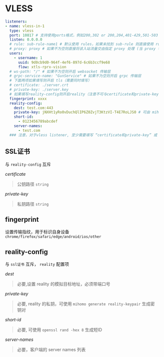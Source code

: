 # VLESS

```{.yaml linenums="1"}
listeners:
- name: vless-in-1
  type: vless
  port: 10817 # 支持使用ports格式，例如200,302 or 200,204,401-429,501-503
  listen: 0.0.0.0
  # rule: sub-rule-name1 # 默认使用 rules，如果未找到 sub-rule 则直接使用 rules
  # proxy: proxy # 如果不为空则直接将该入站流量交由指定 proxy 处理 (当 proxy 不为空时，这里的 proxy 名称必须合法，否则会出错)
  users:
    - username: 1
      uuid: 9d0cb9d0-964f-4ef6-897d-6c6b3ccf9e68
      flow: xtls-rprx-vision
  # ws-path: "/" # 如果不为空则开启 websocket 传输层
  # grpc-service-name: "GunService" # 如果不为空则开启 grpc 传输层
  # 下面两项如果填写则开启 tls（需要同时填写）
  # certificate: ./server.crt
  # private-key: ./server.key
  # 如果填写reality-config则开启reality（注意不可与certificate和private-key同时填写）
  fingerprint: xxxx
  reality-config:
    dest: test.com:443
    private-key: jNXHt1yRo0vDuchQlIP6Z0ZvjT3KtzVI-T4E7RoLJS0 # 可由 mihomo generate reality-keypair 命令生成
    short-id:
      - 0123456789abcdef
    server-names:
      - test.com
  ### 注意，对于vless listener, 至少需要填写 “certificate和private-key” 或 “reality-config” 的其中一项 ###
```

## SSL证书
与 `reality-config` 互斥

*certificate*

> 公钥路径 `string`

*private-key*

> 私钥路径 `string`


## fingerprint
设置传输指纹，用于标识自身设备 `chrome/firefox/safari/edge/android/ios/other`

## reality-config

与 `ssl证书` 互斥， `reality` 配置项

*dest*
> 必要,设置 reality 的模拟目标地址，必须带端口号

*private-key*
> 必要, reality 的私钥，可使用 `mihomo generate reality-keypair` 生成密钥对

*short-id*
> 必要, 可使用 `openssl rand -hex 8` 生成短ID

*server-names*
> 必要，客户端的 server names 列表